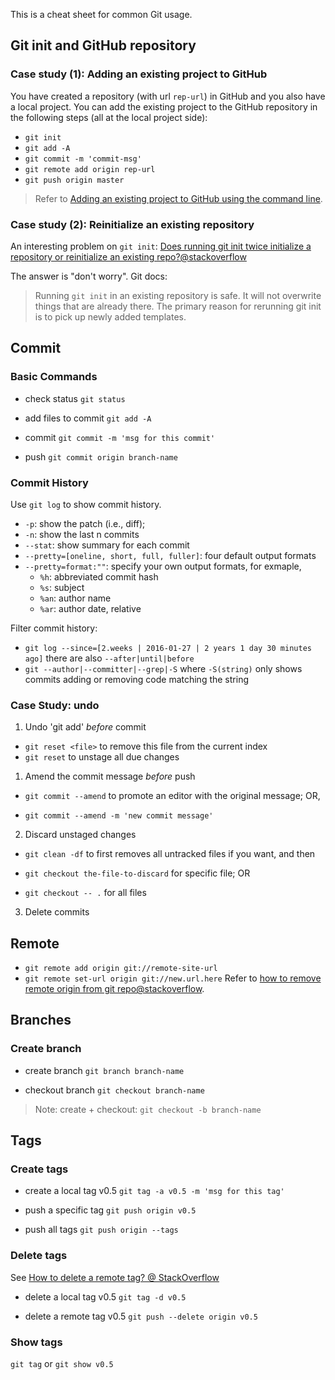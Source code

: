 This is a cheat sheet for common Git usage.

## Git init and GitHub repository

### Case study (1): Adding an existing project to GitHub

You have created a repository (with url `rep-url`) in GitHub and you also have a local project.
You can add the existing project to the GitHub repository in the following steps (all at the local project side):

- `git init`
- `git add -A`
- `git commit -m 'commit-msg'`
- `git remote add origin rep-url`
- `git push origin master`

> Refer to [Adding an existing project to GitHub using the command line](https://help.github.com/articles/adding-an-existing-project-to-github-using-the-command-line/).

### Case study (2): Reinitialize an existing repository

An interesting problem on `git init`: [Does running git init twice initialize a repository or reinitialize an existing repo?@stackoverflow](http://stackoverflow.com/q/5149694/1833118)

The answer is "don't worry". Git docs:
> Running `git init` in an existing repository is safe. It will not overwrite things that are already there. The primary reason for rerunning git init is to pick up newly added templates.

## Commit

### Basic Commands

- check status
`git status`

- add files to commit
`git add -A`

- commit
`git commit -m 'msg for this commit'`

- push
`git commit origin branch-name`

### Commit History

Use `git log` to show commit history.
  - `-p`: show the patch (i.e., diff); 
  - `-n`: show the last n commits
  - `--stat`: show summary for each commit
  - `--pretty=[oneline, short, full, fuller]`: four default output formats
  - `--pretty=format:""`: specify your own output formats, for exmaple,
    - `%h`: abbreviated commit hash
    - `%s`: subject
    - `%an`: author name
    - `%ar`: author date, relative

Filter commit history:
- `git log --since=[2.weeks | 2016-01-27 | 2 years 1 day 30 minutes ago]` there are also `--after|until|before`
- `git --author|--committer|--grep|-S` where `-S(string)` only shows commits adding or removing code matching the string

### Case Study: undo

1. Undo 'git add' *before* commit
  - `git reset <file>` to remove this file from the current index
  - `git reset` to unstage all due changes

1. Amend the commit message *before* push

  - `git commit --amend` to promote an editor with the original message; OR,

  - `git commit --amend -m 'new commit message'`

2. Discard unstaged changes

  - `git clean -df` to first removes all untracked files if you want, and then

  - `git checkout the-file-to-discard` for specific file; OR
  
  - `git checkout -- .` for all files 
  
3. Delete commits

## Remote

- `git remote add origin git://remote-site-url`
- `git remote set-url origin git://new.url.here`
  Refer to [how to remove remote origin from git repo@stackoverflow](http://stackoverflow.com/a/16330439/1833118).
  
## Branches

### Create branch

- create branch
`git branch branch-name`

- checkout branch
`git checkout branch-name`

> Note: create + checkout: `git checkout -b branch-name`

## Tags

### Create tags

- create a local tag v0.5
`git tag -a v0.5 -m 'msg for this tag'`

- push a specific tag 
`git push origin v0.5`

- push all tags
`git push origin --tags`

### Delete tags 

See [How to delete a remote tag? @ StackOverflow](http://stackoverflow.com/a/5480292/1833118)

- delete a local tag v0.5
`git tag -d v0.5`

- delete a remote tag v0.5
`git push --delete origin v0.5`

### Show tags
`git tag` or `git show v0.5`
